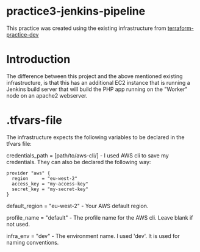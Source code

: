 # practice3-jenkins-pipeline
This practice was created using the existing infrastructure from [terraform-practice-dev](https://github.com/Chs88/terraform-practice-dev)
# Introduction
The difference between this project and the above mentioned existing infrastructure, is that this has an additional EC2 instance that is running a Jenkins build server that will build the PHP app running on the "Worker" node on an apache2 webserver. 

# .tfvars-file

The infrastructure expects the following variables to be declared in the tfvars file: 

credentials_path = [path/to/aws-cli/] - I used AWS cli to save my credentials. They can also be declared the following way: 

```
provider "aws" {
  region     = "eu-west-2"
  access_key = "my-access-key"
  secret_key = "my-secret-key"
}
```

default_region = "eu-west-2" - Your AWS default region. 

profile_name = "default" - The profile name for the AWS cli. Leave blank if not used. 

infra_env = "dev" - The environment name. I used 'dev'. It is used for naming conventions. 
